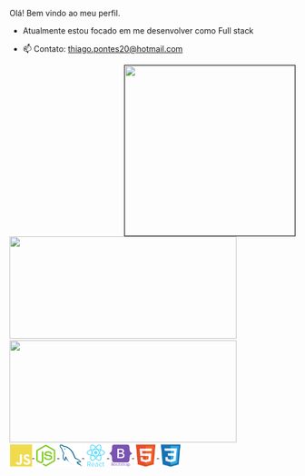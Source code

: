 Olá! Bem vindo ao meu perfil.


  - Atualmente estou focado em me desenvolver como Full stack
- 📫 Contato: thiago.pontes20@hotmail.com

    <div style "display:block"> 
     <a align = "center" "500px" href="https://picasion.com/"><img  align = "right" src="https://i.picasion.com/pic91/474af628f2b8652e2b3bf52f45148061.gif" width="300" height="300" border="1">
  </div>
  
 
 
 <div>
  <a href="https://github.com/thiago-klairo">
  <img  width ="400px" height="180em" src="https://github-readme-stats.vercel.app/api?username=thiago-klairo&show_icons=true&theme=dracula&include_all_commits=true&count_private=true"/>
  <img  width ="400px" height="180em" src="https://github-readme-stats.vercel.app/api/top-langs/?username=thiago-klairo&hide=&layout=compact&langs_count=7&theme=dark"/>
</div>
   
  <div>  <img align="center" alt="TH" height="40" width="40" src="https://raw.githubusercontent.com/devicons/devicon/master/icons/javascript/javascript-plain.svg">
 <img align="center" alt="TH" height="40" width="40" src="https://github.com/devicons/devicon/blob/master/icons/nodejs/nodejs-original.svg"> 
   <img align="center" alt="TH" height="40" width="40" src="https://github.com/devicons/devicon/blob/master/icons/mysql/mysql-original.svg"> 
     <img align="center" alt="TH" height="40" width="40" src="https://github.com/devicons/devicon/blob/master/icons/react/react-original-wordmark.svg"> 
     <img align="center" alt="TH" height="40" width="40" src="https://github.com/devicons/devicon/blob/master/icons/bootstrap/bootstrap-plain-wordmark.svg"> 
     <img align="center" alt="TH" height="40" width="40" src="https://github.com/devicons/devicon/blob/master/icons/html5/html5-original.svg"> 
     <img align="center" alt="TH" height="40" width="40" src="https://github.com/devicons/devicon/blob/master/icons/css3/css3-original.svg">
  </div>  <br>
    
    
    

  


  
